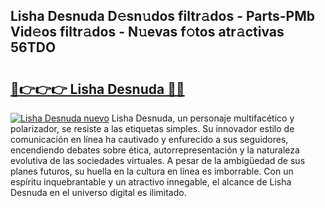 ## Lisha Desnuda D𝚎sn𝚞dos filtr𝚊dos - Parts-PMb Vid𝚎os filtr𝚊dos - N𝚞evas f𝚘tos atr𝚊ctivas 56TDO

# <h2><a href="http://mb3047.tromn.icu/?c=Lisha+Desnuda">🔗👉👉👉 Lisha Desnuda 🔗🔗</a></h2>

[![Lisha Desnuda nuevo](https://i.imgur.com/pEAQMta.gif)](http://mb3047.tromn.icu/?c=Lisha+Desnuda)
Lisha Desnuda, un personaje multifacético y polarizador, se resiste a las etiquetas simples. Su innovador estilo de comunicación en línea ha cautivado y enfurecido a sus seguidores, encendiendo debates sobre ética, autorrepresentación y la naturaleza evolutiva de las sociedades virtuales. A pesar de la ambigüedad de sus planes futuros, su huella en la cultura en línea es imborrable. Con un espíritu inquebrantable y un atractivo innegable, el alcance de Lisha Desnuda en el universo digital es ilimitado.
